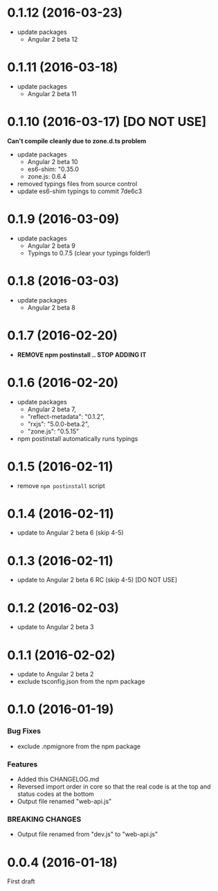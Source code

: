 <a name="0.1.12"></a>
# 0.1.12 (2016-03-23)
* update packages
  * Angular 2 beta 12

<a name="0.1.11"></a>
# 0.1.11 (2016-03-18)
* update packages
  * Angular 2 beta 11

<a name="0.1.10"></a>
# 0.1.10 (2016-03-17) [DO NOT USE]
**Can't compile cleanly due to zone.d.ts problem**

* update packages
  * Angular 2 beta 10
  * es6-shim: "0.35.0
  * zone.js: 0.6.4
* removed typings files from source control
* update es6-shim typings to commit 7de6c3


<a name="0.1.9"></a>
# 0.1.9 (2016-03-09)
* update packages
  * Angular 2 beta 9
  * Typings to 0.7.5 (clear your typings folder!)

<a name="0.1.8"></a>
# 0.1.8 (2016-03-03)
* update packages
  * Angular 2 beta 8

<a name="0.1.7"></a>
# 0.1.7 (2016-02-20)
* **REMOVE npm postinstall .. STOP ADDING IT**

<a name="0.1.6"></a>
# 0.1.6 (2016-02-20)
* update packages
  * Angular 2 beta 7,
  * "reflect-metadata": "0.1.2",
  * "rxjs": "5.0.0-beta.2",
  * "zone.js": "0.5.15"
* npm postinstall automatically runs typings

<a name="0.1.5"></a>
# 0.1.5 (2016-02-11)
* remove `npm postinstall` script

<a name="0.1.4"></a>
# 0.1.4 (2016-02-11)
* update to Angular 2 beta 6 (skip 4-5)

<a name="0.1.3"></a>
# 0.1.3 (2016-02-11)
* update to Angular 2 beta 6 RC (skip 4-5)
[DO NOT USE]

<a name="0.1.2"></a>
# 0.1.2 (2016-02-03)
* update to Angular 2 beta 3

<a name="0.1.1"></a>
# 0.1.1 (2016-02-02)
* update to Angular 2 beta 2
* exclude tsconfig.json from the npm package

<a name="0.1.0"></a>
# 0.1.0 (2016-01-19)

### Bug Fixes

* exclude .npmignore from the npm package

### Features

* Added this CHANGELOG.md
* Reversed import order in core so that the real code is at the top and status codes at the bottom
* Output file renamed "web-api.js"

### BREAKING CHANGES

* Output file renamed from "dev.js" to "web-api.js"

<a name="0.0.4"></a>
# 0.0.4 (2016-01-18)

First draft